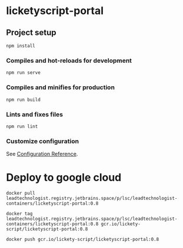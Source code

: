 # licketyscript-portal

## Project setup
```
npm install
```

### Compiles and hot-reloads for development
```
npm run serve
```

### Compiles and minifies for production
```
npm run build
```

### Lints and fixes files
```
npm run lint
```

### Customize configuration
See [Configuration Reference](https://cli.vuejs.org/config/).


# Deploy to google cloud

```
docker pull leadtechnologist.registry.jetbrains.space/p/lsc/leadtechnologist-containers/licketyscript-portal:0.8

docker tag leadtechnologist.registry.jetbrains.space/p/lsc/leadtechnologist-containers/licketyscript-portal:0.8 gcr.io/lickety-script/licketyscript-portal:0.8

docker push gcr.io/lickety-script/licketyscript-portal:0.8

```
